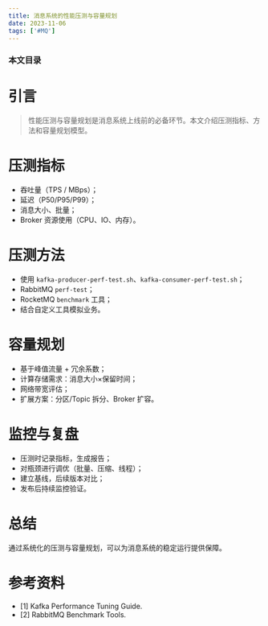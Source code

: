 ```yaml
---
title: 消息系统的性能压测与容量规划
date: 2023-11-06
tags: ['#MQ']
---
```


### 本文目录
<!-- toc -->

# 引言
> 性能压测与容量规划是消息系统上线前的必备环节。本文介绍压测指标、方法和容量规划模型。

# 压测指标
- 吞吐量（TPS / MBps）；
- 延迟（P50/P95/P99）；
- 消息大小、批量；
- Broker 资源使用（CPU、IO、内存）。

# 压测方法
- 使用 `kafka-producer-perf-test.sh`、`kafka-consumer-perf-test.sh`；
- RabbitMQ `perf-test`；
- RocketMQ `benchmark` 工具；
- 结合自定义工具模拟业务。

# 容量规划
- 基于峰值流量 + 冗余系数；
- 计算存储需求：消息大小×保留时间；
- 网络带宽评估；
- 扩展方案：分区/Topic 拆分、Broker 扩容。

# 监控与复盘
- 压测时记录指标，生成报告；
- 对瓶颈进行调优（批量、压缩、线程）；
- 建立基线，后续版本对比；
- 发布后持续监控验证。

# 总结
通过系统化的压测与容量规划，可以为消息系统的稳定运行提供保障。

# 参考资料
- [1] Kafka Performance Tuning Guide.
- [2] RabbitMQ Benchmark Tools.

